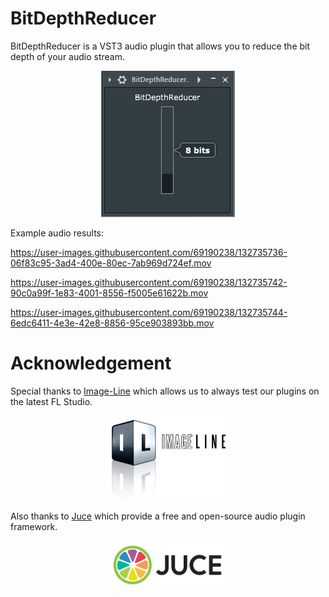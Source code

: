 # BitDepthReducer
BitDepthReducer is a VST3 audio plugin that allows you to reduce the bit depth of your audio stream.

<p align="center">
<img src="media/BitDepthReducer.png">
</p>

Example audio results:

https://user-images.githubusercontent.com/69190238/132735736-06f83c95-3ad4-400e-80ec-7ab969d724ef.mov

https://user-images.githubusercontent.com/69190238/132735742-90c0a99f-1e83-4001-8556-f5005e61622b.mov

https://user-images.githubusercontent.com/69190238/132735744-6edc6411-4e3e-42e8-8856-95ce903893bb.mov

# Acknowledgement

Special thanks to [Image-Line](https://www.image-line.com/) which allows us to always test our plugins on the latest FL Studio.

<p align="center">
<img src="media/ImageLine_logo.png" width="200">
</p>

Also thanks to [Juce](https://juce.com/) which provide a free and open-source audio plugin framework.

<p align="center">
<img src="media/Juce_logo.png" width="200">
</p>
